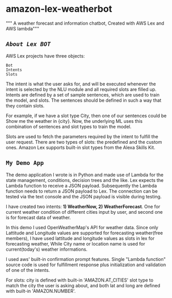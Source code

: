 # amazon-lex-weatherbot
""" A weather forecast and information chatbot, Created with AWS Lex and AWS lambda"""

## **_`About Lex BOT`_**

   AWS Lex projects have three objects:
    
    Bot
    Intents
    Slots
    
 The intent is what the user asks for, and will be executed whenever the intent is selected by the NLU module and all required slots are filled up. Intents are defined by a set of sample sentences, which are used to train the model, and slots. The sentences should be defined in such a way that they contain slots.

For example, if we have a slot type City, then one of our sentences could be Show me the weather in {city}. Now, the underlying ML uses this combination of sentences and slot types to train the model.

Slots are used to fetch the parameters required by the intent to fulfill the user request. There are two types of slots: the predefined and the custom ones. Amazon Lex supports built-in slot types from the Alexa Skills Kit.


## **`My Demo App`**

 The demo application I wrote is in Python and made use of Lambda for the state management, conditions, decision trees and the like. Lex expects the Lambda function to receive a JSON payload. Subsequently the Lambda function needs to return a JSON payload to Lex. The connection can be tested via the text console and the JSON payload is visible during testing.
 
 I have created two intents: **1) WeatherNow, 2) WeatherForecast**.
 One for current weather condition of different cities input by user, and second one is for forecast data of weather. 
 
 In this demo I used OpenWeatherMap's API for weather data. Since only Lattitude and Longitude values are supported for forecasting weather(free members), I have used lattitude and longitude values as slots in lex for forecasting weather, While City name or location name is used for current(today's) weather informations.
 
 I used aws' built-in confirmation prompt features. Single "Lambda function" source code is used for fulfillment response plus initialization and validation of one of the intents.
 
 
 For slots: city is defined with built-in 'AMAZON.AT_CITIES' slot type to match the city the user is asking about, and both lat and long are defined with built-in 'AMAZON.NUMBER'.
 
 
 
 
 

